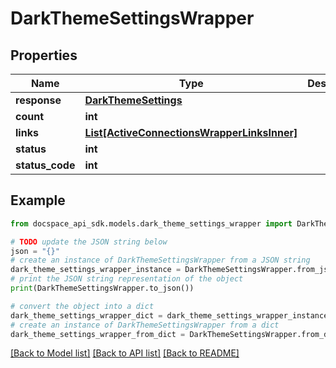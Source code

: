 # DarkThemeSettingsWrapper

## Properties

Name | Type | Description | Notes
------------ | ------------- | ------------- | -------------
**response** | [**DarkThemeSettings**](DarkThemeSettings.md) |  | [optional] 
**count** | **int** |  | [optional] 
**links** | [**List[ActiveConnectionsWrapperLinksInner]**](ActiveConnectionsWrapperLinksInner.md) |  | [optional] 
**status** | **int** |  | [optional] 
**status_code** | **int** |  | [optional] 

## Example

```python
from docspace_api_sdk.models.dark_theme_settings_wrapper import DarkThemeSettingsWrapper

# TODO update the JSON string below
json = "{}"
# create an instance of DarkThemeSettingsWrapper from a JSON string
dark_theme_settings_wrapper_instance = DarkThemeSettingsWrapper.from_json(json)
# print the JSON string representation of the object
print(DarkThemeSettingsWrapper.to_json())

# convert the object into a dict
dark_theme_settings_wrapper_dict = dark_theme_settings_wrapper_instance.to_dict()
# create an instance of DarkThemeSettingsWrapper from a dict
dark_theme_settings_wrapper_from_dict = DarkThemeSettingsWrapper.from_dict(dark_theme_settings_wrapper_dict)
```
[[Back to Model list]](../README.md#documentation-for-models) [[Back to API list]](../README.md#documentation-for-api-endpoints) [[Back to README]](../README.md)


